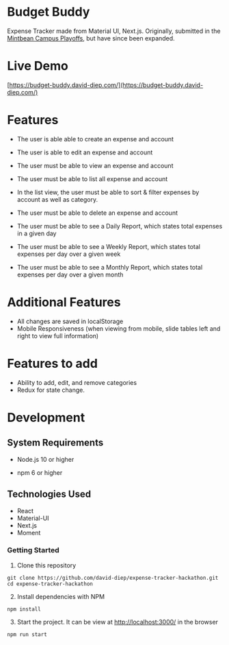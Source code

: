# Budget Buddy
 Expense Tracker made from Material UI, Next.js. Originally, submitted in the [Mintbean Campus Playoffs](https://sites.google.com/mintbean.io/2020-09-25-mintbean-campus-pla/home), but have since been expanded.

Live Demo
======
[https://budget-buddy.david-diep.com/](https://budget-buddy.david-diep.com/)

Features 
===

- The user is able able to create an expense and account

- The user is able to edit an expense and account

- The user must be able to view an expense and account

- The user must be able to list all expense and account

- In the list view, the user must be able to sort & filter expenses by account as well as category.

- The user must be able to delete an expense and account

- The user must be able to see a Daily Report, which states total expenses in a given day

- The user must be able to see a Weekly Report, which states total expenses per day over a given week

- The user must be able to see a Monthly Report, which states total expenses per day over a given month


Additional Features
===
- All changes are saved in localStorage
- Mobile Responsiveness (when viewing from mobile, slide tables left and right to view full information)

Features to add
===
- Ability to add, edit, and remove categories
- Redux for state change.

Development
======

System Requirements
------

- Node.js 10 or higher

- npm 6 or higher

Technologies Used
------
- React
- Material-UI
- Next.js
- Moment

### Getting Started


1. Clone this repository

```shell
git clone https://github.com/david-diep/expense-tracker-hackathon.git
cd expense-tracker-hackathon
```
2. Install dependencies with NPM

```shell
npm install
```

3. Start the project.  It can be view at [http://localhost:3000/](http://localhost:3000/) in the browser

```shell
npm run start
```

